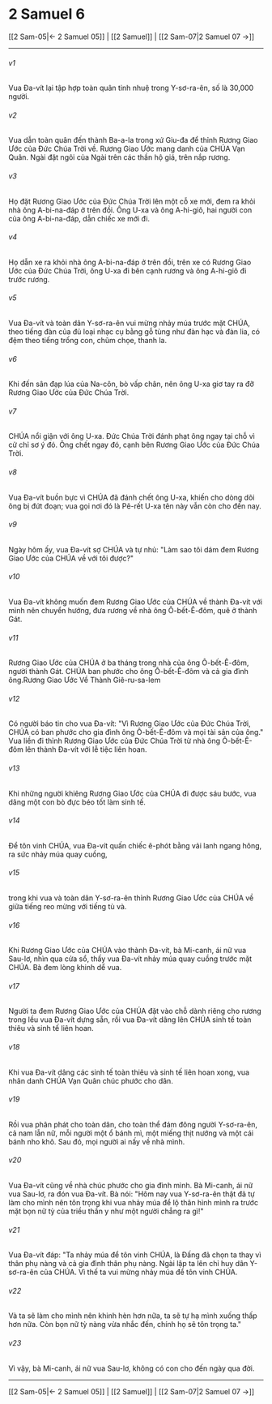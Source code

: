# 2 Samuel 6

[[2 Sam-05|← 2 Samuel 05]] | [[2 Samuel]] | [[2 Sam-07|2 Samuel 07 →]]
***



###### v1 
Vua Đa-vít lại tập hợp toàn quân tinh nhuệ trong Y-sơ-ra-ên, số là 30,000 người. 

###### v2 
Vua dẫn toàn quân đến thành Ba-a-la trong xứ Giu-đa để thỉnh Rương Giao Ước của Đức Chúa Trời về. Rương Giao Ước mang danh của CHÚA Vạn Quân. Ngài đặt ngôi của Ngài trên các thần hộ giá, trên nắp rương. 

###### v3 
Họ đặt Rương Giao Ước của Đức Chúa Trời lên một cỗ xe mới, đem ra khỏi nhà ông A-bi-na-đáp ở trên đồi. Ông U-xa và ông A-hi-giô, hai người con của ông A-bi-na-đáp, dẫn chiếc xe mới đi. 

###### v4 
Họ dẫn xe ra khỏi nhà ông A-bi-na-đáp ở trên đồi, trên xe có Rương Giao Ước của Đức Chúa Trời, ông U-xa đi bên cạnh rương và ông A-hi-giô đi trước rương. 

###### v5 
Vua Đa-vít và toàn dân Y-sơ-ra-ên vui mừng nhảy múa trước mặt CHÚA, theo tiếng đàn của đủ loại nhạc cụ bằng gỗ tùng như đàn hạc và đàn lia, có đệm theo tiếng trống con, chũm chọe, thanh la. 

###### v6 
Khi đến sân đạp lúa của Na-côn, bò vấp chân, nên ông U-xa giơ tay ra đỡ Rương Giao Ước của Đức Chúa Trời. 

###### v7 
CHÚA nổi giận với ông U-xa. Đức Chúa Trời đánh phạt ông ngay tại chỗ vì cử chỉ sơ ý đó. Ông chết ngay đó, cạnh bên Rương Giao Ước của Đức Chúa Trời. 

###### v8 
Vua Đa-vít buồn bực vì CHÚA đã đánh chết ông U-xa, khiến cho dòng dõi ông bị đứt đoạn; vua gọi nơi đó là Pê-rết U-xa tên này vẫn còn cho đến nay. 

###### v9 
Ngày hôm ấy, vua Đa-vít sợ CHÚA và tự nhủ: "Làm sao tôi dám đem Rương Giao Ước của CHÚA về với tôi được?" 

###### v10 
Vua Đa-vít không muốn đem Rương Giao Ước của CHÚA về thành Đa-vít với mình nên chuyển hướng, đưa rương về nhà ông Ô-bết-Ê-đôm, quê ở thành Gát. 

###### v11 
Rương Giao Ước của CHÚA ở ba tháng trong nhà của ông Ô-bết-Ê-đôm, người thành Gát. CHÚA ban phước cho ông Ô-bết-Ê-đôm và cả gia đình ông.Rương Giao Ước Về Thành Giê-ru-sa-lem 

###### v12 
Có người báo tin cho vua Đa-vít: "Vì Rương Giao Ước của Đức Chúa Trời, CHÚA có ban phước cho gia đình ông Ô-bết-Ê-đôm và mọi tài sản của ông." Vua liền đi thỉnh Rương Giao Ước của Đức Chúa Trời từ nhà ông Ô-bết-Ê-đôm lên thành Đa-vít với lễ tiệc liên hoan. 

###### v13 
Khi những người khiêng Rương Giao Ước của CHÚA đi được sáu bước, vua dâng một con bò đực béo tốt làm sinh tế. 

###### v14 
Để tôn vinh CHÚA, vua Đa-vít quấn chiếc ê-phót bằng vải lanh ngang hông, ra sức nhảy múa quay cuồng, 

###### v15 
trong khi vua và toàn dân Y-sơ-ra-ên thỉnh Rương Giao Ước của CHÚA về giữa tiếng reo mừng với tiếng tù và. 

###### v16 
Khi Rương Giao Ước của CHÚA vào thành Đa-vít, bà Mi-canh, ái nữ vua Sau-lơ, nhìn qua cửa sổ, thấy vua Đa-vít nhảy múa quay cuồng trước mặt CHÚA. Bà đem lòng khinh dể vua. 

###### v17 
Người ta đem Rương Giao Ước của CHÚA đặt vào chỗ dành riêng cho rương trong lều vua Đa-vít dựng sẵn, rồi vua Đa-vít dâng lên CHÚA sinh tế toàn thiêu và sinh tế liên hoan. 

###### v18 
Khi vua Đa-vít dâng các sinh tế toàn thiêu và sinh tế liên hoan xong, vua nhân danh CHÚA Vạn Quân chúc phước cho dân. 

###### v19 
Rồi vua phân phát cho toàn dân, cho toàn thể đám đông người Y-sơ-ra-ên, cả nam lẫn nữ, mỗi người một ổ bánh mì, một miếng thịt nướng và một cái bánh nho khô. Sau đó, mọi người ai nấy về nhà mình. 

###### v20 
Vua Đa-vít cũng về nhà chúc phước cho gia đình mình. Bà Mi-canh, ái nữ vua Sau-lơ, ra đón vua Đa-vít. Bà nói: "Hôm nay vua Y-sơ-ra-ên thật đã tự làm cho mình nên tôn trọng khi vua nhảy múa để lộ thân hình mình ra trước mặt bọn nữ tỳ của triều thần y như một người chẳng ra gì!" 

###### v21 
Vua Đa-vít đáp: "Ta nhảy múa để tôn vinh CHÚA, là Đấng đã chọn ta thay vì thân phụ nàng và cả gia đình thân phụ nàng. Ngài lập ta lên chỉ huy dân Y-sơ-ra-ên của CHÚA. Vì thế ta vui mừng nhảy múa để tôn vinh CHÚA. 

###### v22 
Và ta sẽ làm cho mình nên khinh hèn hơn nữa, ta sẽ tự hạ mình xuống thấp hơn nữa. Còn bọn nữ tỳ nàng vừa nhắc đến, chính họ sẽ tôn trọng ta." 

###### v23 
Vì vậy, bà Mi-canh, ái nữ vua Sau-lơ, không có con cho đến ngày qua đời.

***
[[2 Sam-05|← 2 Samuel 05]] | [[2 Samuel]] | [[2 Sam-07|2 Samuel 07 →]]
